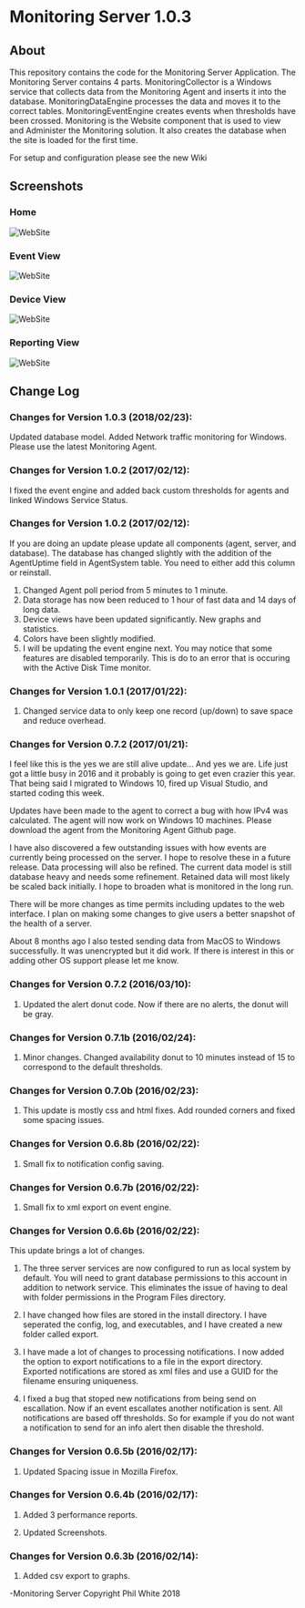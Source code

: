 # Monitoring Server 1.0.3

## About

This repository contains the code for the Monitoring Server Application.  The Monitoring Server contains 4 parts.  MonitoringCollector is a Windows service that collects data from the Monitoring Agent and inserts it into the database.  MonitoringDataEngine processes the data and moves it to the correct tables.  MonitoringEventEngine creates events when thresholds have been crossed.  Monitoring is the Website component that is used to view and Administer the Monitoring solution.  It also creates the database when the site is loaded for the first time.  


For setup and configuration please see the new Wiki


## Screenshots

### Home

![WebSite](https://raw.githubusercontent.com/philipcwhite/MonitoringServer/master/Screenshots/Home.png)

### Event View

![WebSite](https://raw.githubusercontent.com/philipcwhite/MonitoringServer/master/Screenshots/Events.png)
 
### Device View

![WebSite](https://raw.githubusercontent.com/philipcwhite/MonitoringServer/master/Screenshots/Device.png)
 
### Reporting View

![WebSite](https://raw.githubusercontent.com/philipcwhite/MonitoringServer/master/Screenshots/Reports.png)


## Change Log

### Changes for Version 1.0.3 (2018/02/23):

Updated database model.  Added Network traffic monitoring for Windows.  Please use the latest Monitoring Agent.

### Changes for Version 1.0.2 (2017/02/12):

I fixed the event engine and added back custom thresholds for agents and linked Windows Service Status.

### Changes for Version 1.0.2 (2017/02/12):

If you are doing an update please update all components (agent, server, and database).  The database has changed slightly with the addition of the AgentUptime field in AgentSystem table.  You need to either add this column or reinstall. 

1. Changed Agent poll period from 5 minutes to 1 minute.  
2. Data storage has now been reduced to 1 hour of fast data and 14 days of long data.
3. Device views have been updated significantly.  New graphs and statistics.
4. Colors have been slightly modified.
5. I will be updating the event engine next.  You may notice that some features are disabled temporarily.  This is do to an error that is occuring with the Active Disk Time monitor.


### Changes for Version 1.0.1 (2017/01/22):

1. Changed service data to only keep one record (up/down) to save space and reduce overhead.

### Changes for Version 0.7.2 (2017/01/21):

I feel like this is the yes we are still alive update...  And yes we are.  Life just got a little busy in 2016 and it probably is going to get even crazier this year.  That being said I migrated to Windows 10, fired up Visual Studio, and started coding this week.

Updates have been made to the agent to correct a bug with how IPv4 was calculated.  The agent will now work on Windows 10 machines.  Please download the agent from the Monitoring Agent Github page.

I have also discovered a few outstanding issues with how events are currently being processed on the server.  I hope to resolve these in a future release.  Data processing will also be refined.  The current data model is still database heavy and needs some refinement.  Retained data will most likely be scaled back initially.  I hope to broaden what is monitored in the long run. 

There will be more changes as time permits including updates to the web interface.  I plan on making some changes to give users a better snapshot of the health of a server.

About 8 months ago I also tested sending data from MacOS to Windows successfully.  It was unencrypted but it did work.  If there is interest in this or adding other OS support please let me know.


### Changes for Version 0.7.2 (2016/03/10):

1.  Updated the alert donut code.  Now if there are no alerts, the donut will be gray.  


### Changes for Version 0.7.1b (2016/02/24):

1.  Minor changes.  Changed availability donut to 10 minutes instead of 15 to correspond to the default thresholds.


### Changes for Version 0.7.0b (2016/02/23):

1.  This update is mostly css and html fixes.  Add rounded corners and fixed some spacing issues.


### Changes for Version 0.6.8b (2016/02/22):

1.  Small fix to notification config saving.


### Changes for Version 0.6.7b (2016/02/22):

1.  Small fix to xml export on event engine.


### Changes for Version 0.6.6b (2016/02/22):
 
This update brings a lot of changes.  

1.  The three server services are now configured to run as local system by default.  You will need to grant database permissions to this account in addition to network service.  This eliminates the issue of having to deal with folder permissions in the Program Files directory.

2.  I have changed how files are stored in the install directory.  I have seperated the config, log, and executables, and I have created a new folder called export.

3.  I have made a lot of changes to processing notifications.  I now added the option to export notifications to a file  in the export directory.  Exported notifications are stored as xml files and use a GUID for the filename ensuring uniqueness.

4.  I fixed a bug that stoped new notifications from being send on escallation.  Now if an event escallates another notification is sent.  All notifications are based off thresholds.  So for example if you do not want a notification to send for an info alert then disable the threshold.


### Changes for Version 0.6.5b (2016/02/17):

1.  Updated Spacing issue in Mozilla Firefox.


### Changes for Version 0.6.4b (2016/02/17):

1.  Added 3 performance reports.

2.  Updated Screenshots.


### Changes for Version 0.6.3b (2016/02/14):

1.  Added csv export to graphs.



-Monitoring Server Copyright Phil White 2018